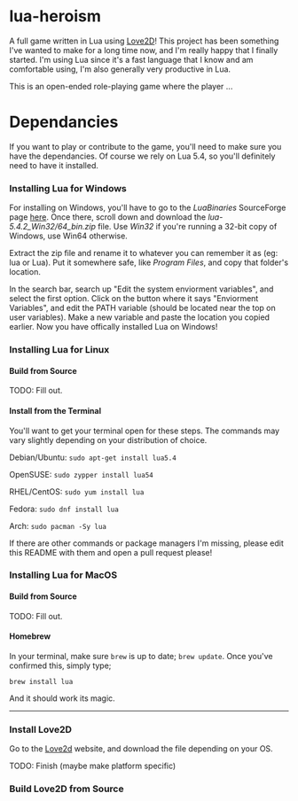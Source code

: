 # lua-heroism

<!-- NOTE: UPDATE THIS OPENER WITH OTHER DEPENDANCIES AS NEEDED! -->
A full game written in Lua using [Love2D](https://love2d.org/)! This project has been something I've wanted to make for a long time now, and I'm really happy that I finally started. I'm using Lua since it's a fast language that I know and am comfortable using, I'm also generally very productive in Lua.

This is an open-ended role-playing game where the player ...

# Dependancies

If you want to play or contribute to the game, you'll need to make sure you have the dependancies. Of course we rely on Lua 5.4, so you'll definitely need to have it installed.

### Installing Lua for Windows

For installing on Windows, you'll have to go to the <i>LuaBinaries</i> SourceForge page [here](https://sourceforge.net/projects/luabinaries/files/5.4.2/Tools%20Executables/). Once there, scroll down and download the *lua-5.4.2_Win32/64_bin.zip* file. Use *Win32* if you're running a 32-bit copy of Windows, use Win64 otherwise.

Extract the zip file and rename it to whatever you can remember it as (eg: lua or Lua). Put it somewhere safe, like *Program Files*, and copy that folder's location.

In the search bar, search up "Edit the system enviorment variables", and select the first option. Click on the button where it says "Enviorment Variables", and edit the PATH variable (should be located near the top on user variables). Make a new variable and paste the location you copied earlier. Now you have offically installed Lua on Windows!

### Installing Lua for Linux

#### Build from Source

TODO: Fill out.

#### Install from the Terminal

You'll want to get your terminal open for these steps. The commands may vary slightly depending on your distribution of choice.

Debian/Ubuntu: `sudo apt-get install lua5.4`

OpenSUSE: `sudo zypper install lua54`

RHEL/CentOS: `sudo yum install lua`

Fedora: `sudo dnf install lua`

Arch: `sudo pacman -Sy lua`

If there are other commands or package managers I'm missing, please edit this README with them and open a pull request please!

### Installing Lua for MacOS

#### Build from Source

TODO: Fill out.

#### Homebrew

In your terminal, make sure `brew` is up to date; `brew update`. Once you've confirmed this, simply type;

`brew install lua`

And it should work its magic.

---

<!-- Love2D is required to run the game, I've removed the (for contrib.) portion -->
### Install Love2D

Go to the [Love2d](https://love2d.org/) website, and download the file depending on your OS.

TODO: Finish (maybe make platform specific)

### Build Love2D from Source